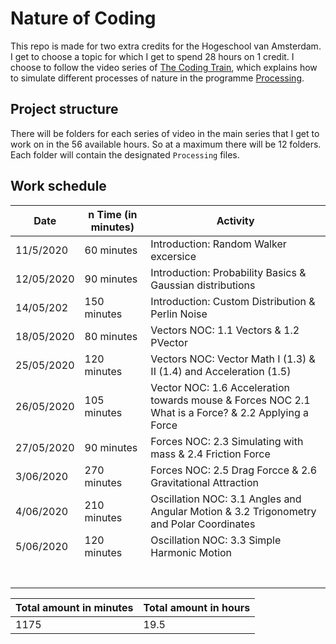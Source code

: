 # Nature of Coding
This repo is made for two extra credits for the Hogeschool van Amsterdam. I get to choose a topic for which I get to spend 28 hours on 1 credit. I choose to follow the video series of [The Coding Train](https://www.youtube.com/user/shiffman/playlists?view=50&sort=dd&shelf_id=6), which explains how to simulate different processes of nature in the programme [Processing](https://processing.org/).

## Project structure
There will be folders for each series of video in the main series that I get to work on in the 56 available hours. So at a maximum there will be 12 folders. Each folder will contain the designated `Processing` files. 

## Work schedule

| Date  | n Time (in minutes)  | Activity  |
|---|---|---|
| 11/5/2020 | 60 minutes | Introduction: Random Walker excersice  |
| 12/05/2020 | 90 minutes | Introduction: Probability Basics & Gaussian distributions  |
| 14/05/202  | 150 minutes  | Introduction: Custom Distribution & Perlin Noise  |
| 18/05/2020  | 80 minutes  | Vectors NOC: 1.1 Vectors & 1.2 PVector  |
| 25/05/2020 | 120 minutes  | Vectors NOC: Vector Math I (1.3) & II (1.4) and Acceleration (1.5)  |
| 26/05/2020  | 105 minutes  | Vector NOC: 1.6 Acceleration towards mouse & Forces NOC 2.1 What is a Force? & 2.2 Applying a Force  |
| 27/05/2020 | 90 minutes  | Forces NOC: 2.3 Simulating with mass & 2.4 Friction Force |
| 3/06/2020 | 270 minutes  | Forces NOC: 2.5 Drag Forcce & 2.6 Gravitational Attraction |
| 4/06/2020 | 210 minutes  | Oscillation NOC: 3.1 Angles and Angular Motion & 3.2 Trigonometry and Polar Coordinates  |
| 5/06/2020  | 120 minutes | Oscillation NOC: 3.3 Simple Harmonic Motion  |
|   |   |   |
|   |   |   |
|   |   |   |
|   |   |   |
|   |   |   |
|   |   |   |
|   |   |   |


| Total amount in minutes | Total amount in hours  |
|---|---|
| 1175 | 19.5 |
